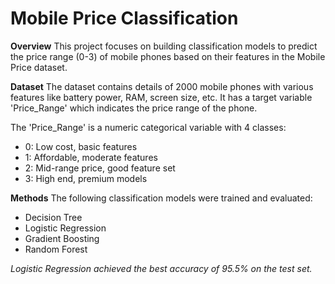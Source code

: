 # Mobile Price Classification

**Overview**
This project focuses on building classification models to predict the price range (0-3) of mobile phones based on their features in the Mobile Price dataset.

**Dataset**
The dataset contains details of 2000 mobile phones with various features like battery power, RAM, screen size, etc. It has a target variable 'Price_Range' which indicates the price range of the phone.

The 'Price_Range' is a numeric categorical variable with 4 classes:

- 0: Low cost, basic features
- 1: Affordable, moderate features
- 2: Mid-range price, good feature set
- 3: High end, premium models

**Methods**
The following classification models were trained and evaluated:

- Decision Tree
- Logistic Regression
- Gradient Boosting
- Random Forest

*Logistic Regression achieved the best accuracy of 95.5% on the test set.*
